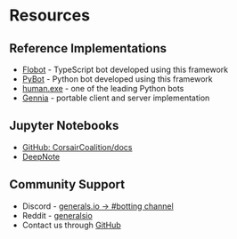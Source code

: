 # Resources

## Reference Implementations​
- [Flobot​](https://github.com/CorsairCoalition/Flobot) - TypeScript bot developed using this framework
- [PyBot​](https://github.com/CorsairCoalition/PyBot/) - Python bot developed using this framework
- [human.exe​](https://github.com/EklipZgit/generals-bot) - one of the leading Python bots
- [Gennia​](https://github.com/GenniaApp/GenniaServer2) - portable client and server implementation

## Jupyter Notebooks​
- [GitHub: CorsairCoalition/docs](https://github.com/CorsairCoalition/docs/blob/main/gg-analysis.ipynb) ​
- [DeepNote](https://deepnote.com/workspace/insights-island-2232debf-8efe-49d0-80d9-20d155a36301/project/generalsio-analysis-51d1567e-7054-4223-9aa2-98354e1dc291/notebook/fetch-and-plot-f69012bef9f04e27aae6a600cd811276)

## Community Support

- Discord - [generals.io -> #botting​ channel](https://discord.com/invite/QP63V5Y)
- Reddit - [generalsio​](https://www.reddit.com/r/generalsio/)
- Contact us through [GitHub](https://github.com/CorsairCoalition)
